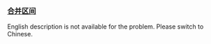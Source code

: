 ### [合并区间](https://leetcode.com/problems/SsGoHC)

<p>English description is not available for the problem. Please switch to Chinese.</p>
